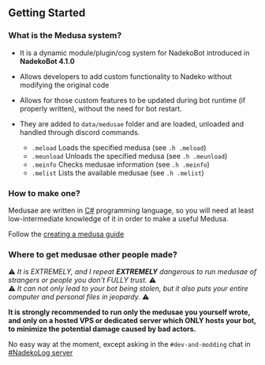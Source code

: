 ## Getting Started

### What is the Medusa system?

- It is a dynamic module/plugin/cog system for NadekoBot introduced in **NadekoBot 4.1.0**  

- Allows developers to add custom functionality to Nadeko without modifying the original code  

- Allows for those custom features to be updated during bot runtime (if properly written), without the need for bot restart.

- They are added to `data/medusae` folder and are loaded, unloaded and handled through discord commands.  
    - `.meload` Loads the specified medusa (see `.h .meload`)
    - `.meunload` Unloads the specified medusa (see `.h .meunload`)
    - `.meinfo` Checks medusae information (see `.h .meinfo`)
    - `.melist` Lists the available medusae (see `.h .melist`)

### How to make one?

Medusae are written in [C#](https://docs.microsoft.com/en-us/dotnet/csharp/tour-of-csharp/) programming language, so you will need at least low-intermediate knowledge of it in order to make a useful Medusa.

Follow the [creating a medusa guide](creating-a-medusa.md)

### Where to get medusae other people made?

⚠ *It is EXTREMELY, and I repeat **EXTREMELY** dangerous to run medusae of strangers or people you don't FULLY trust.* ⚠  
⚠ *It can not only lead to your bot being stolen, but it also puts your entire computer and personal files in jeopardy.* ⚠

**It is strongly recommended to run only the medusae you yourself wrote, and only on a hosted VPS or dedicated server which ONLY hosts your bot, to minimize the potential damage caused by bad actors.**

No easy way at the moment, except asking in the `#dev-and-modding` chat in [#NadekoLog server](https://discord.nadeko.bot)

